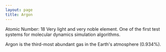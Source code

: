```yaml
---
layout: page
title: Argon
---
```

Atomic Number: 18
Very light and very noble element. One of the first test systems for molecular
dynamics simulation algorithms.

Argon is the third-most abundant gas in the Earth's atmosphere (0.934%).

